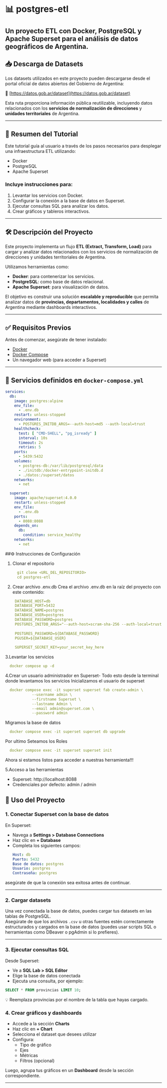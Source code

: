 # 📊 postgres-etl

Un proyecto ETL con Docker, PostgreSQL y Apache Superset para el análisis de datos geográficos de Argentina.
---

## 📥 Descarga de Datasets

Los datasets utilizados en este proyecto pueden descargarse desde el portal oficial de datos abiertos del Gobierno de Argentina:

🔗 [https://datos.gob.ar/dataset](https://datos.gob.ar/dataset)

Esta ruta proporciona información pública reutilizable, incluyendo datos relacionados con los **servicios de normalización de direcciones** y **unidades territoriales** de Argentina.

---

## 🧭 Resumen del Tutorial

Este tutorial guía al usuario a través de los pasos necesarios para desplegar una infraestructura ETL utilizando:

- Docker
- PostgreSQL
- Apache Superset

### Incluye instrucciones para:

1. Levantar los servicios con Docker.
2. Configurar la conexión a la base de datos en Superset.
3. Ejecutar consultas SQL para analizar los datos.
4. Crear gráficos y tableros interactivos.

---

## 🛠️ Descripción del Proyecto

Este proyecto implementa un flujo **ETL (Extract, Transform, Load)** para cargar y analizar datos relacionados con los servicios de normalización de direcciones y unidades territoriales de Argentina.

Utilizamos herramientas como:

- **Docker**: para contenerizar los servicios.
- **PostgreSQL**: como base de datos relacional.
- **Apache Superset**: para visualización de datos.

El objetivo es construir una solución **escalable y reproducible** que permita analizar datos de **provincias, departamentos, localidades y calles** de Argentina mediante dashboards interactivos.

---

## ✅ Requisitos Previos

Antes de comenzar, asegúrate de tener instalado:

- [Docker](https://docs.docker.com/get-docker/)
- [Docker Compose](https://docs.docker.com/compose/)
- Un navegador web (para acceder a Superset)

---

## 🧱 Servicios definidos en `docker-compose.yml`

```yaml
services:
  db:
    image: postgres:alpine
    env_file:
      - .env.db
    restart: unless-stopped
    environment:
      - POSTGRES_INITDB_ARGS=--auth-host=md5 --auth-local=trust
    healthcheck:
      test: [ "CMD-SHELL", "pg_isready" ]
      interval: 10s
      timeout: 2s
      retries: 5
    ports:
      - 5439:5432
    volumes:
      - postgres-db:/var/lib/postgresql/data
      - ./initdb:/docker-entrypoint-initdb.d
      - ./datos:/superset/datos
    networks:
      - net

  superset:
    image: apache/superset:4.0.0
    restart: unless-stopped
    env_file:
      - .env.db
    ports:
      - 8088:8088
    depends_on:
      db:
        condition: service_healthy
    networks:
      - net
```
##⚙️ Instrucciones de Configuración
1. Clonar el repositorio
   ```yaml
     git clone <URL_DEL_REPOSITORIO>
     cd postgres-etl
   ```
2. Crear archivo .env.db
   Crea el archivo .env.db en la raíz del proyecto con este contenido:
   ```yaml
    DATABASE_HOST=db
    DATABASE_PORT=5432
    DATABASE_NAME=postgres
    DATABASE_USER=postgres
    DATABASE_PASSWORD=postgres
    POSTGRES_INITDB_ARGS="--auth-host=scram-sha-256 --auth-local=trust"
    
    POSTGRES_PASSWORD=${DATABASE_PASSWORD}
    PGUSER=${DATABASE_USER}
    
    SUPERSET_SECRET_KEY=your_secret_key_here
   ```
3.Levantar los servicios
  ```yaml
    docker compose up -d
  ```

4.Crear un usuario administrador en Superset- Todo esto desde la terminal donde levantamos los servicios
  Inicializamos el usuario de superset
  ```yaml
    docker compose exec -it superset superset fab create-admin \
              --username admin \
              --firstname Superset \
              --lastname Admin \
              --email admin@superset.com \
              --password admin
  ```
Migramos la base de datos
  ```yaml
    docker compose exec -it superset superset db upgrade
  ```
Por ultimo Seteamos los Roles
  ```yaml
    docker compose exec -it superset superset init
  ```
Ahora si estamos listos para acceder a nuestras herramienta!!!

5.Acceso a las herramientas
- Superset: http://localhost:8088
- Credenciales por defecto: admin / admin
  
## 🚀 Uso del Proyecto

### 1. Conectar Superset con la base de datos

En Superset:

- Navega a **Settings > Database Connections**
- Haz clic en **+ Database**
- Completa los siguientes campos:
    ```yaml
    Host: db
    Puerto: 5432
    Base de datos: postgres
    Usuario: postgres
    Contraseña: postgres
  ```
asegúrate de que la conexión sea exitosa antes de continuar.

---

### 2. Cargar datasets

Una vez conectada la base de datos, puedes cargar tus datasets en las tablas de PostgreSQL.  
Asegúrate de que los archivos `.csv` u otras fuentes estén correctamente estructurados y cargados en la base de datos (puedes usar scripts SQL o herramientas como DBeaver o pgAdmin si lo prefieres).

---

### 3. Ejecutar consultas SQL

Desde Superset:

- Ve a **SQL Lab > SQL Editor**
- Elige la base de datos conectada
- Ejecuta una consulta, por ejemplo:

```sql
SELECT * FROM provincias LIMIT 10;
```
💡 Reemplaza provincias por el nombre de la tabla que hayas cargado.

### 4. Crear gráficos y dashboards

- Accede a la sección **Charts**
- Haz clic en **+ Chart**
- Selecciona el dataset que desees utilizar
- Configura:
  - Tipo de gráfico
  - Ejes
  - Métricas
  - Filtros (opcional)

Luego, agrupa tus gráficos en un **Dashboard** desde la sección correspondiente.

---




